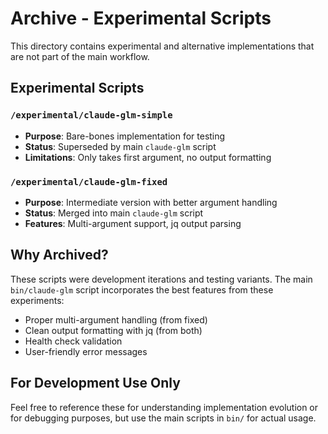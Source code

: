 # Archive - Experimental Scripts

This directory contains experimental and alternative implementations that are not part of the main workflow.

## Experimental Scripts

### `/experimental/claude-glm-simple`
- **Purpose**: Bare-bones implementation for testing
- **Status**: Superseded by main `claude-glm` script
- **Limitations**: Only takes first argument, no output formatting

### `/experimental/claude-glm-fixed`
- **Purpose**: Intermediate version with better argument handling
- **Status**: Merged into main `claude-glm` script
- **Features**: Multi-argument support, jq output parsing

## Why Archived?

These scripts were development iterations and testing variants. The main `bin/claude-glm` script incorporates the best features from these experiments:
- Proper multi-argument handling (from fixed)
- Clean output formatting with jq (from both)
- Health check validation
- User-friendly error messages

## For Development Use Only

Feel free to reference these for understanding implementation evolution or for debugging purposes, but use the main scripts in `bin/` for actual usage.
